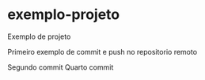 # exemplo-projeto
Exemplo de projeto


Primeiro exemplo de commit e push no repositorio remoto



Segundo commit
Quarto commit
